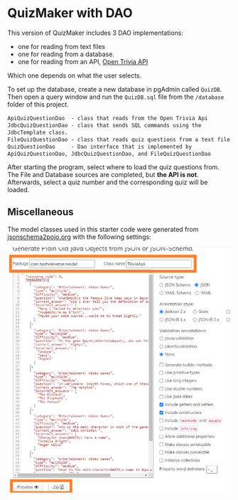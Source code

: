 # QuizMaker with DAO
This version of QuizMaker includes 3 DAO implementations:
 * one for reading from text files
 * one for reading from a database.
 * one for reading from an API, [Open Trivia API](https://opentdb.com/api_config.php)

Which one depends on what the user selects.

To set up the database, create a new database in pgAdmin called `QuizDB`.
Then open a query window and run the `QuizDB.sql` file from the `/database` folder of this project.

    ApiQuizQuestionDao  - class that reads from the Open Trivia Api
    JdbcQuizQuestionDao - class that sends SQL commands using the JdbcTemplate class.
    FileQuizQuestionDao - class that reads quiz questions from a text file 
    QuizQuestionDao     - Dao interface that is implemented by ApiQuizQuestionDao, JdbcQuizQuestionDao, and FileQuizQuestionDao  

After starting the program, select where to load the quiz questions from.
The File and Database sources are completed, but **the API is not**.
Afterwards, select a quiz number and the corresponding quiz will be loaded.

## Miscellaneous

The model classes used in this starter code were generated from [jsonschema2pojo.org](https://www.jsonschema2pojo.org/) with the following settings:

![trivia api schema](./images/json-trivia-schema.png)